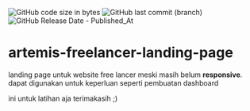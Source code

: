 ![GitHub code size in bytes](https://img.shields.io/github/languages/code-size/Rahmanislamien/artemis-freelancer-landing-page)
![GitHub last commit (branch)](https://img.shields.io/github/last-commit/Rahmanislamien/artemis-freelancer-landing-page/main)
![GitHub Release Date - Published_At](https://img.shields.io/github/release-date/Rahmanislamien/artemis-freelancer-landing-page)

# artemis-freelancer-landing-page
<p>landing page untuk website free lancer meski masih belum <b>responsive</b>. dapat digunakan 
  untuk keperluan seperti pembuatan dashboard</p>
<p>ini untuk latihan aja terimakasih ;) </p>
